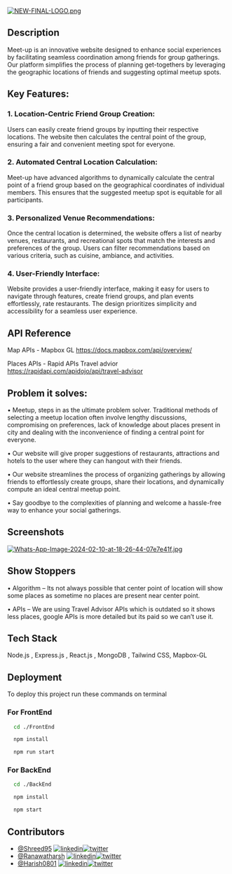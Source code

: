 [![NEW-FINAL-LOGO.png](https://i.postimg.cc/BvfHm7w7/NEW-FINAL-LOGO.png)](https://postimg.cc/JsKsnx8j)


## Description
Meet-up is an innovative website designed to enhance social experiences by facilitating seamless coordination among friends for group gatherings. Our platform simplifies the process of planning get-togethers by leveraging the geographic locations of friends and suggesting optimal meetup spots.

## Key Features:

### 1.	Location-Centric Friend Group Creation:
Users can easily create friend groups by inputting their respective locations. The website then calculates the central point of the group, ensuring a fair and convenient meeting spot for everyone.

### 2.	Automated Central Location Calculation:
 Meet-up have advanced algorithms to dynamically calculate the central point of a friend group based on the geographical coordinates of individual members. This ensures that the suggested meetup spot is equitable for all participants.

### 3.	Personalized Venue Recommendations:
 Once the central location is determined, the website offers a list of nearby venues, restaurants, and recreational spots that match the interests and preferences of the group. Users can filter recommendations based on various criteria, such as cuisine, ambiance, and activities.

### 4.	User-Friendly Interface:
 Website provides a user-friendly interface, making it easy for users to navigate through features, create friend groups, and plan events effortlessly, rate restaurants. The design prioritizes simplicity and accessibility for a seamless user experience.

## API Reference

Map APIs - Mapbox GL
https://docs.mapbox.com/api/overview/

Places APIs - Rapid APIs Travel advior
https://rapidapi.com/apidojo/api/travel-advisor

## Problem it solves:
•	Meetup, steps in as the ultimate problem solver. Traditional methods of selecting a meetup location often involve lengthy discussions, compromising on preferences, lack of knowledge about places present in city and dealing with the inconvenience of finding a central point for everyone. 

•	Our website will give proper suggestions of restaurants, attractions and hotels to the user where they can hangout with their friends.

•	Our website streamlines the process of organizing gatherings by allowing friends to effortlessly create groups, share their locations, and dynamically compute an ideal central meetup point.

•	Say goodbye to the complexities of planning and welcome a hassle-free way to enhance your social gatherings.



## Screenshots
[![Whats-App-Image-2024-02-10-at-18-26-44-07e7e41f.jpg](https://i.postimg.cc/pTH5NNf4/Whats-App-Image-2024-02-10-at-18-26-44-07e7e41f.jpg)](https://postimg.cc/QBfd5ynJ)


## Show Stoppers
•	Algorithm – Its not always possible that center point of location will show some places as sometime no places are present near center point.

•	APIs – We are using Travel Advisor APIs which is outdated so it shows less places, google APIs is more detailed but its paid so we can’t use it.

## Tech Stack

Node.js , Express.js , React.js , MongoDB , Tailwind CSS, Mapbox-GL


## Deployment

To deploy this project run these commands on terminal

### For FrontEnd

```bash
  cd ./FrontEnd
```
```bash
  npm install
```
```bash
  npm run start
```

### For BackEnd

```bash
  cd ./BackEnd
```
```bash
  npm install
```
```bash
  npm start
```

## Contributors

- [@Shreed95](https://github.com/Shreed95)
  [![linkedin](https://img.shields.io/badge/linkedin-0A66C2?style=for-the-badge&logo=linkedin&logoColor=white)](https://www.linkedin.com/in/shreed-raskar-646b20254)[![twitter](https://img.shields.io/badge/twitter-1DA1F2?style=for-the-badge&logo=twitter&logoColor=white)](https://twitter.com/Shreed95) 
- [@Ranawatharsh](https://github.com/ranawatharsh)
  [![linkedin](https://img.shields.io/badge/linkedin-0A66C2?style=for-the-badge&logo=linkedin&logoColor=white)](https://www.linkedin.com/in/harsh-ranawat-212a05278)[![twitter](https://img.shields.io/badge/twitter-1DA1F2?style=for-the-badge&logo=twitter&logoColor=white)](https://twitter.com/ranawatharsh)
- [@Harish0801](https://github.com/Harish0801)
  [![linkedin](https://img.shields.io/badge/linkedin-0A66C2?style=for-the-badge&logo=linkedin&logoColor=white)](https://www.linkedin.com/in/harish-lohade-291705249)[![twitter](https://img.shields.io/badge/twitter-1DA1F2?style=for-the-badge&logo=twitter&logoColor=white)](https://twitter.com/harishlohade08)









